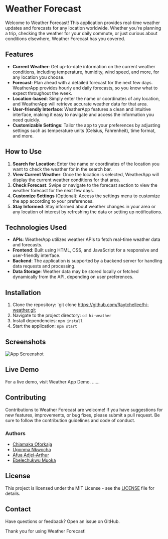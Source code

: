 # Weather Forecast 

Welcome to Weather Forecast! This application provides real-time weather updates and forecasts for any location worldwide. Whether you're planning a trip, checking the weather for your daily commute, or just curious about conditions elsewhere, Weather Forecast has you covered.

## Features

- **Current Weather**: Get up-to-date information on the current weather conditions, including temperature, humidity, wind speed, and more, for any location you choose.
- **Forecast**: Plan ahead with a detailed forecast for the next few days. WeatherApp provides hourly and daily forecasts, so you know what to expect throughout the week.
- **Location-based**: Simply enter the name or coordinates of any location, and WeatherApp will retrieve accurate weather data for that area.
- **User-friendly Interface**: WeatherApp features a clean and intuitive interface, making it easy to navigate and access the information you need quickly.
- **Customizable Settings**: Tailor the app to your preferences by adjusting settings such as temperature units (Celsius, Fahrenheit), time format, and more.

## How to Use

1. **Search for Location**: Enter the name or coordinates of the location you want to check the weather for in the search bar.
2. **View Current Weather**: Once the location is selected, WeatherApp will display the current weather conditions for that area.
3. **Check Forecast**: Swipe or navigate to the forecast section to view the weather forecast for the next few days.
4. **Customize Settings** (Optional): Access the settings menu to customize the app according to your preferences.
5. **Stay Informed**: Stay informed about weather changes in your area or any location of interest by refreshing the data or setting up notifications.

## Technologies Used

- **APIs**: WeatherApp utilizes weather APIs to fetch real-time weather data and forecasts.
- **Frontend**: Built using HTML, CSS, and JavaScript for a responsive and user-friendly interface.
- **Backend**: The application is supported by a backend server for handling data requests and processing.
- **Data Storage**: Weather data may be stored locally or fetched dynamically from the API, depending on user preferences.

## Installation

1. Clone the repository: `git clone https://github.com/Raytchellee/hi-weather.git
2. Navigate to the project directory: `cd hi-weather`
3. Install dependencies: `npm install`
4. Start the application: `npm start`

## Screenshots

![App Screenshot](/path/to/image.png)

## Live Demo

For a live demo, visit Weather App Demo. ......

## Contributing

Contributions to Weather Forecast are welcome! If you have suggestions for new features, improvements, or bug fixes, please submit a pull request. Be sure to follow the contribution guidelines and code of conduct.

### Authors

- [Chiamaka Oforkaja](https://github.com/raytchellee)
- [Ugonma Nkwocha](https://github.com/caramelInvestor)
- [Afua Adjei-Arthur](https://github.com/afuawonders)
- [Ebelechukwu Muoka](https://github.com/Ebele21)

## License

This project is licensed under the MIT License - see the [LICENSE](LICENSE) file for details.

## Contact

Have questions or feedback? Open an issue on GitHub.

Thank you for using Weather Forecast!
